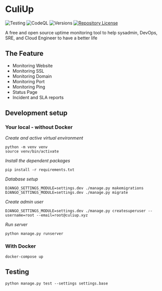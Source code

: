 # CuliUp
![Testing](https://github.com/culiops/culiup/actions/workflows/testing.yml/badge.svg)
![CodeQL](https://github.com/culiops/culiup/actions/workflows/github-code-scanning/codeql/badge.svg)
![Versions](https://img.shields.io/badge/python-3.8,%203.9,%203.10,%203.11-blue)
[![Repository License](https://img.shields.io/badge/license-GPL%20v3.0-brightgreen.svg)](LICENSE)

A free and open source uptime monitoring tool to help sysadmin, DevOps, SRE, and Cloud Engineer to have a better life

## The Feature
- Monitoring Website
- Monitoring SSL
- Monitoring Domain
- Monitoring Port
- Monitoring Ping
- Status Page
- Incident and SLA reports


## Development setup
### Your local - without Docker
*Create and active virtual environment*
```
python -m venv venv
source venv/bin/activate
```
*Install the dependent packages*
```shell
pip install -r requirements.txt
```

*Database setup*
```shell
DJANGO_SETTINGS_MODULE=settings.dev ./manage.py makemigrations
DJANGO_SETTINGS_MODULE=settings.dev ./manage.py migrate
```

*Create admin user*
```
DJANGO_SETTINGS_MODULE=settings.dev ./manage.py createsuperuser --username=root --email=root@culiup.xyz
```

*Run server*
```
python manage.py runserver
```
### With Docker
```
docker-compose up
```
## Testing
```
python manage.py test --settings settings.base
```